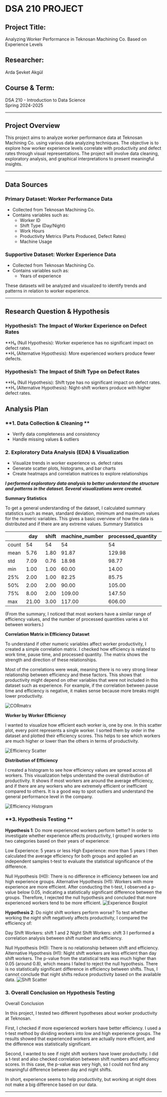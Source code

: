 #   DSA 210 PROJECT   #

## **Project Title:**  
Analyzing Worker Performance in Teknosan Machining Co. Based on Experience Levels

## **Researcher:**  
Arda Şevket Akgül
## **Course & Term:**  
DSA 210 - Introduction to Data Science  
Spring 2024-2025  

---

## **Project Overview**  
This project aims to analyze worker performance data at Teknosan Machining Co. using various data analyzing techniques. The objective is to explore how worker experience levels correlate with productivity and defect rates through visual representations. The project will involve data cleaning, exploratory analysis, and graphical interpretations to present meaningful insights.

---

## **Data Sources**  
### **Primary Dataset: Worker Performance Data**  
- Collected from Teknosan Machining Co.  
- Contains variables such as:  
  - Worker ID  
  - Shift Type (Day/Night)  
  - Work Hours  
  - Productivity Metrics (Parts Produced, Defect Rates)  
  - Machine Usage
   
    

### **Supportive Dataset: Worker Experience Data**  
- Collected from Teknosan Machining Co.  
- Contains variables such as:  
  - Years of experience
  
  

These datasets will be analyzed and visualized to identify trends and patterns in relation to worker experience.

---



## **Research Question & Hypothesis**  

### **Hypothesis1: The Impact of Worker Experience on Defect Rates**  
**H₀ (Null Hypothesis): Worker experience has no significant impact on defect rates.  
**H₁ (Alternative Hypothesis): More experienced workers produce fewer defects.  

### **Hypothesis1: The Impact of Shift Type on Defect Rates**
**H₀ (Null Hypothesis): Shift type has no significant impact on defect rates.  
**H₁ (Alternative Hypothesis): Night-shift workers produce with higher defect rates.



## **Analysis Plan**  
### **1. Data Collection & Cleaning **  
- Verify data completeness and consistency  
- Handle missing values & outliers  

### **2. Exploratory Data Analysis (EDA) & Visualization**  
- Visualize trends in worker experience vs. defect rates  
- Generate scatter plots, histograms, and bar charts  
- Create heatmaps and correlation matrices to explore relationships
  

***I performed exploratory data analysis to better understand the structure and patterns in the dataset. Several visualizations were created.***

**Summary Statistics**

To get a general understanding of the dataset, I calculated summary statistics such as mean, standard deviation, minimum and maximum values for the numeric variables. This gives a basic overview of how the data is distributed and if there are any extreme values.
              Summary Statistics



|        | day | shift | machine_number | processed_quantity | material_error | labor_error | efficiency | years_of_experience |
|--------|-----|-------|----------------|--------------------|----------------|-------------|------------|---------------------|
| count  | 54  | 54    | 54             | 54                 | 54             | 54          | 54         | 54                  |
| mean   | 5.76| 1.80  | 91.87           | 129.98              | 0.15           | 0.44        | 94.27      | 3.10                |
| std    | 7.09| 0.76  | 18.98           | 98.77               | 0.53           | 1.79        | 20.55      | 2.22                |
| min    | 1.00| 1.00  | 60.00           | 14.00               | 0.00           | 0.00        | 62.50      | 0.50                |
| 25%    | 2.00| 1.00  | 82.25           | 85.75               | 0.00           | 0.00        | 80.00      | 2.00                |
| 50%    | 2.00| 2.00  | 90.00           | 105.00              | 0.00           | 0.00        | 94.02      | 2.50                |
| 75%    | 8.00| 2.00  | 109.00          | 147.50              | 0.00           | 0.00        | 106.81     | 4.00                |
| max    | 21.00| 3.00 | 117.00          | 606.00              | 3.00           | 12.00       | 173.14     | 10.00               |


(From the summary, I noticed that most workers have a similar range of efficiency values, and the number of processed quantities varies a lot between workers.)




**Correlation Matrix in Efficiency Dataswt**


To understand if other numeric variables affect worker productivity, I created a simple correlation matrix. I checked how efficiency is related to work time, pause time, and processed quantity. The matrix shows the strength and direction of these relationships.

Most of the correlations were weak, meaning there is no very strong linear relationship between efficiency and these factors. This shows that productivity might depend on other variables that were not included in this dataset such as experience. For example, if the correlation between pause time and efficiency is negative, it makes sense because more breaks might lower productivity.
                     
                     
 ![CORmatrx](visualization/ekrankaydı/e)


**Worker by Worker Efficiency**
  
  
  I wanted to visualize how efficient each worker is, one by one. In this scatter plot, every point represents a single worker. I sorted them by order in the dataset and plotted their efficiency scores. This helps to see which workers are much higher or lower than the others in terms of productivity.
  
  
  
  ![Efficiency Scatter](visualization/ekrankaydı/c)


  

**Distribution of Efficiency**


I created a histogram to see how efficiency values are spread across all workers. This visualization helps understand the overall distribution of productivity. It shows if most workers are around the average efficiency, and if there are any workers who are extremely efficient or inefficient compared to others. It is a good way to spot outliers and understand the general performance level in the company.



![Efficiency Histogram](visualization/ekrankaydı/d)




### **3. Hypothesis Testing **  

**Hypothesis 1**: Do more experienced workers perform better?
In order to investigate whether experience affects productivity, I grouped workers into two categories based on their years of experience:

Low Experience: 5 years or less
High Experience: more than 5 years
I then calculated the average efficiency for both groups and applied an independent samples t-test to evaluate the statistical significance of the difference.

Null Hypothesis (H0): There is no difference in efficiency between low and high experience groups.
Alternative Hypothesis (H1): Workers with more experience are more efficient.
After conducting the t-test, I observed a p-value below 0.05, indicating a statistically significant difference between the groups. Therefore, I rejected the null hypothesis and concluded that more experienced workers tend to be more efficient.
![Experience Boxplot](visualization/ekrankaydı/a)

**Hypothesis 2**: Do night shift workers perform worse?
To test whether working the night shift negatively affects productivity, I compared the efficiency of:

Day Shift Workers: shift 1 and 2
Night Shift Workers: shift 3
I performed a correlation analysis between shift number and efficiency.

Null Hypothesis (H0): There is no relationship between shift and efficiency.
Alternative Hypothesis (H1): Night shift workers are less efficient than day shift workers.
The p-value from the statistical tests was much higher than 0.05 (around 0.8), which means I failed to reject the null hypothesis. There is no statistically significant difference in efficiency between shifts. Thus, I cannot conclude that night shifts reduce productivity based on the available data.
![Shift Scatter](visualization/ekrankaydı/b)



### **3. Overall Conclusion on Hypothesis Testing** 
Overall Conclusion

In this project, I tested two different hypotheses about worker productivity at Teknosan.

First, I checked if more experienced workers have better efficiency. I used a t-test method by dividing workers into low and high experience groups. The results showed that experienced workers are actually more efficient, and the difference was statistically significant.

Second, I wanted to see if night shift workers have lower productivity. I did a t-test and also checked correlation between shift numbers and efficiency scores. In this case, the p-value was very high, so I could not find any meaningful difference between day and night shifts.

In short, experience seems to help productivity, but working at night does not make a big difference based on our data.

---







